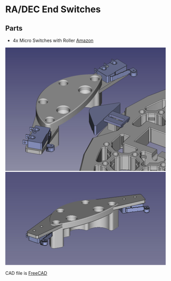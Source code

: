 # RA/DEC End Switches

## Parts
* 4x Micro Switches with Roller [Amazon](https://www.amazon.com/HiLetgo-KW12-3-Roller-Switch-Normally/dp/B07X142VGC/ref=sr_1_4?crid=24KQZQ7BACEUJ&keywords=Iyowei+20+micro+switch&qid=1677572737&sprefix=iyowei+20+micro+switch%2Caps%2C150&sr=8-4)

![DEC Preview](./DEC_preview.jpg "DEC_preview.jpg")
![RA Preview](./RA_preview.jpg "RA_preview.jpg")

CAD file is [FreeCAD](https://www.freecad.org/)

